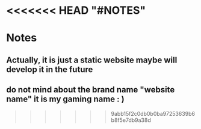 <<<<<<< HEAD
"#NOTES"  
=======
# Notes
## Actually, it is just a static website maybe  will develop it in the future 
## do not mind about the brand name "website name" it is my gaming name : )
>>>>>>> 9abb15f2c0db0b0ba97253639b6b8f5e7db9a38d
